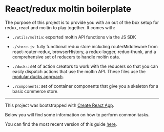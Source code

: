 # React/redux moltin boilerplate

The purpose of this project is to provide you with an out of the box setup for redux, react and moltin to play together. It comes with:

* `./utils/moltin`: exported moltin API functions via the JS SDK

* `./store.js`: fully functional redux store including routerMiddleware from react-router-redux, browserHistory, a redux-logger, redux-thunk, and a comprehensive set of reducers to handle moltin data.

* `./ducks`: set of action creators to work with the reducers so that you can easily dispatch actions that use the moltin API. These files use the [modular ducks approach](https://github.com/erikras/ducks-modular-redux).

* `./components`: set of container components that give you a skeleton for a basic commerce store.

---

This project was bootstrapped with [Create React App](https://github.com/facebookincubator/create-react-app).

Below you will find some information on how to perform common tasks.

You can find the most recent version of this guide [here](https://github.com/facebookincubator/create-react-app/blob/master/packages/react-scripts/template/README.md).
